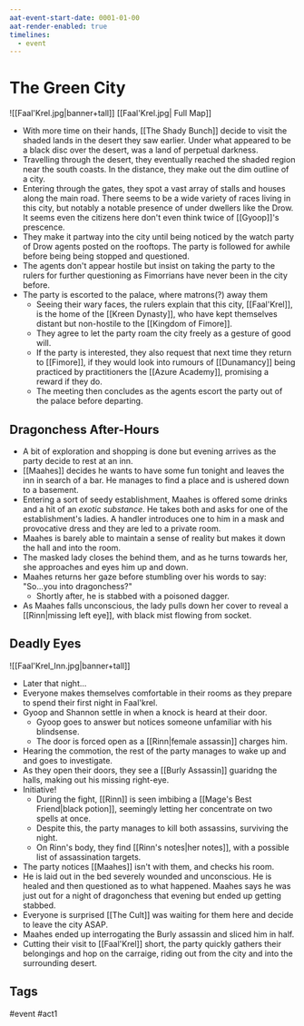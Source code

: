 ```yaml
---
aat-event-start-date: 0001-01-00
aat-render-enabled: true
timelines:
  - event
---
```

# The Green City
![[Faal'Krel.jpg|banner+tall]]
[[Faal'Krel.jpg| Full Map]]

- With more time on their hands, [[The Shady Bunch]] decide to visit the shaded lands in the desert they saw earlier. Under what appeared to be a black disc over the desert, was a land of perpetual darkness.
- Travelling through the desert, they eventually reached the shaded region near the south coasts. In the distance, they make out the dim outline of a city.
- Entering through the gates, they spot a vast array of stalls and houses along the main road. There seems to be a wide variety of races living in this city, but notably a notable presence of under dwellers like the Drow. It seems even the citizens here don't even think twice of [[Gyoop]]'s prescence.
- They make it partway into the city until being noticed by the watch party of Drow agents posted on the rooftops. The party is followed for awhile before being being stopped and questioned.
- The agents don't appear hostile but insist on taking the party to the rulers for further questioning as  Fimorrians have never been in the city before.
- The party is escorted to the palace, where matrons(?) away them
	- Seeing their wary faces, the rulers explain that this city, [[Faal'Krel]], is the home of the [[Kreen Dynasty]], who have kept themselves distant but non-hostile to the [[Kingdom of Fimore]]. 
	- They agree to let the party roam the city freely as a gesture of good will. 
	- If the party is interested, they also request that next time they return to [[Fimore]], if they would look into rumours of [[Dunamancy]] being practiced by practitioners the [[Azure Academy]], promising a reward if they do.
	- The meeting then concludes as the agents escort the party out of the palace before departing.
## Dragonchess After-Hours
- A bit of exploration and shopping is done but evening arrives as the party decide to rest at an inn.
- [[Maahes]] decides he wants to have some fun tonight and leaves the inn in search of a bar. He manages to find a place and is ushered down to a basement.
- Entering a sort of seedy establishment, Maahes is offered some drinks and a hit of an *exotic substance*. He takes both and asks for one of the establishment's ladies. A handler introduces one to him in a mask and provocative dress and they are led to a private room.
- Maahes is barely able to maintain a sense of reality but makes it down the hall and into the room.
- The masked lady closes the behind them, and as he turns towards her, she approaches and eyes him up and down.
- Maahes returns her gaze before stumbling over his words to say: "So...you into dragonchess?"
	- Shortly after, he is stabbed with a poisoned dagger.
- As Maahes falls unconscious, the lady pulls down her cover to reveal a [[Rinn|missing left eye]], with black mist flowing from socket.

## Deadly Eyes
![[Faal'Krel_Inn.jpg|banner+tall]]
- Later that night...
- Everyone makes themselves comfortable in their rooms as they prepare to spend their first night in Faal'krel. 
- Gyoop and Shannon settle in when a knock is heard at their door.
	- Gyoop goes to answer but notices someone unfamiliar with his blindsense.
	- The door is forced open as a [[Rinn|female assassin]] charges him.
- Hearing the commotion, the rest of the party manages to wake up and and goes to investigate.
- As they open their doors, they see a [[Burly Assassin]] guaridng the halls, making out his missing right-eye.
- Initiative!
	- During the fight, [[Rinn]] is seen imbibing a [[Mage's Best Friend|black potion]], seemingly letting her concentrate on two spells at once.
	- Despite this, the party manages to kill both assassins, surviving the night.
	- On Rinn's body, they find [[Rinn's notes|her notes]], with a possible list of assassination targets.
- The party notices [[Maahes]] isn't with them, and checks his room.
- He is laid out in the bed severely wounded and unconscious. He is healed and then questioned as to what happened. Maahes says he was just out for a night of dragonchess that evening but ended up getting stabbed.
- Everyone is surprised [[The Cult]] was waiting for them here and decide to leave the city ASAP.
- Maahes ended up interrogating the Burly assassin and sliced him in half. 
- Cutting their visit to [[Faal'Krel]] short, the party quickly gathers their belongings and hop on the carraige, riding out from the city and into the surrounding desert.

## Tags
 #event #act1
